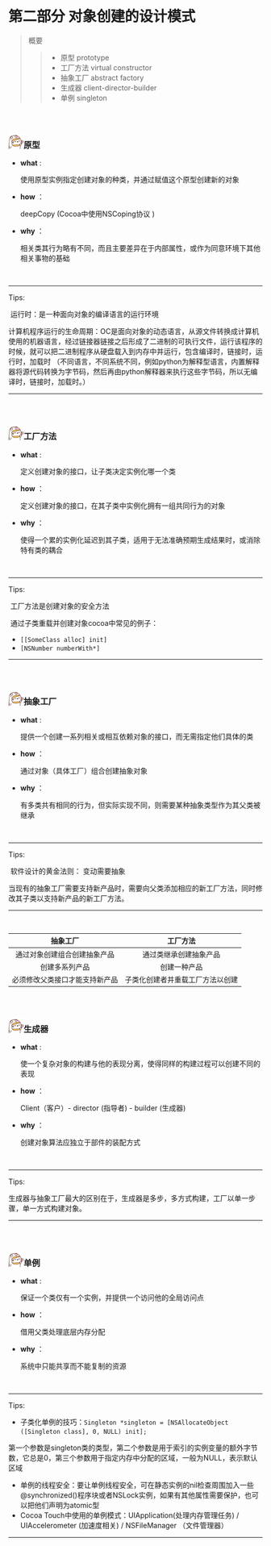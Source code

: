 <h1>第二部分 对象创建的设计模式</h1>

> 概要
>
> > - 原型 prototype
> > - 工厂方法 virtual constructor
> > - 抽象工厂 abstract factory
> > - 生成器 client-director-builder
> > - 单例 singleton

<br>

<br>

<img src="https://github.com/zhuxinyu/blog/blob/master/logo.jpg" width = "30" height = "30" div align=left /><h3>原型</h3>

- **what** : 

  使用原型实例指定创建对象的种类，并通过赋值这个原型创建新的对象

- **how** ：

  deepCopy (Cocoa中使用NSCoping协议 )

- **why** ：

  相关类其行为略有不同，而且主要差异在于内部属性，或作为同意环境下其他相关事物的基础

<br>

---

Tips: 

​	运行时：是一种面向对象的编译语言的运行环境

​	计算机程序运行的生命周期：OC是面向对象的动态语言，从源文件转换成计算机使用的机器语言，经过链接器链接之后形成了二进制的可执行文件，运行该程序的时候，就可以把二进制程序从硬盘载入到内存中并运行，包含编译时，链接时，运行时，加载时 （不同语言，不同系统不同，例如python为解释型语言，内置解释器将源代码转换为字节码，然后再由python解释器来执行这些字节码，所以无编译时，链接时，加载时。）

---

<br>

<br>

<img src="https://github.com/zhuxinyu/blog/blob/master/logo.jpg" width = "30" height = "30" div align=left /><h3>工厂方法</h3>

- **what** : 

  定义创建对象的接口，让子类决定实例化哪一个类

- **how** ：

  定义创建对象的接口，在其子类中实例化拥有一组共同行为的对象

- **why** ：

  使得一个累的实例化延迟到其子类，适用于无法准确预期生成结果时，或消除特有类的耦合

<br>

---

Tips:

​	工厂方法是创建对象的安全方法

​	通过子类重载并创建对象cocoa中常见的例子：

  - `[[SomeClass alloc] init]`
  - `[NSNumber numberWith*]`

---

<br>

<br>

<img src="https://github.com/zhuxinyu/blog/blob/master/logo.jpg" width = "30" height = "30" div align=left /><h3>抽象工厂</h3>

- **what** : 

  提供一个创建一系列相关或相互依赖对象的接口，而无需指定他们具体的类

- **how** ：

  通过对象（具体工厂）组合创建抽象对象

- **why** ：

  有多类共有相同的行为，但实际实现不同，则需要某种抽象类型作为其父类被继承

<br>

---

Tips:

​	软件设计的黄金法则： 变动需要抽象

​	当现有的抽象工厂需要支持新产品时，需要向父类添加相应的新工厂方法，同时修改其子类以支持新产品的新工厂方法。

---

<br>

|            抽象工厂            |             工厂方法             |
| :----------------------------: | :------------------------------: |
|  通过对象创建组合创建抽象产品  |      通过类继承创建抽象产品      |
|         创建多系列产品         |           创建一种产品           |
| 必须修改父类接口才能支持新产品 | 子类化创建者并重载工厂方法以创建 |

<br>

<br>

<img src="https://github.com/zhuxinyu/blog/blob/master/logo.jpg" width = "30" height = "30" div align=left /><h3>生成器</h3>

- **what** : 

  使一个复杂对象的构建与他的表现分离，使得同样的构建过程可以创建不同的表现

- **how** ：

  Client（客户）- director (指导者) - builder (生成器)

- **why** ：

  创建对象算法应独立于部件的装配方式

<br>

---

Tips:

​	生成器与抽象工厂最大的区别在于，生成器是多步，多方式构建，工厂以单一步骤，单一方式构建对象。

---

<br>

<br>

<img src="https://github.com/zhuxinyu/blog/blob/master/logo.jpg" width = "30" height = "30" div align=left /><h3>单例</h3>

- **what** : 

  保证一个类仅有一个实例，并提供一个访问他的全局访问点

- **how** ：

  借用父类处理底层内存分配

- **why** ：

  系统中只能共享而不能复制的资源

<br>

---

Tips:

- 子类化单例的技巧：`Singleton *singleton = [NSAllocateObject ([Singleton class], 0, NULL) init];`

​	第一个参数是singleton类的类型，第二个参数是用于索引的实例变量的额外字节数，它总是0，第三个参数用于指定内存中分配的区域，一般为NULL，表示默认区域

- 单例的线程安全：要让单例线程安全，可在静态实例的nil检查周围加入一些@synchronized()程序块或者NSLock实例，如果有其他属性需要保护，也可以把他们声明为atomic型
- Cocoa Touch中使用的单例模式：UIApplication(处理内存管理任务) / UIAccelerometer (加速度相关) / NSFileManager （文件管理器）

---

